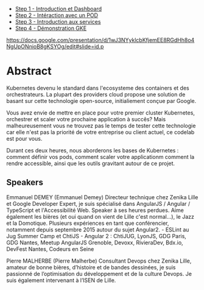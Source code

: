 - [Step 1 - Introduction et Dashboard](https://github.com/Zenika/nc-kubernetes/blob/master/steps/step1.md)
- [Step 2 - Intéraction avec un POD](https://github.com/Zenika/nc-kubernetes/blob/master/steps/step2.md)
- [Step 3 - Introduction aux services](https://github.com/Zenika/nc-kubernetes/blob/master/steps/step3.md)
- [Step 4 - Démonstration GKE](https://github.com/Zenika/nc-kubernetes/blob/master/steps/step4.md)


https://docs.google.com/presentation/d/1wJ3NYyklcbKfjemEE8RGdHh8o4NgUpONnioB8gKSYOg/edit#slide=id.p

# Abstract

Kubernetes devenu le standard dans l'ecosysteme des containers et des orchestrateurs. La plupart des providers cloud propose une solution de basant sur cette technologie open-source, initialiement conçue par Google. 

Vous avez envie de mettre en place pour votre premier cluster Kubernetes, orchestrer et scaler votre prochaine application à succês? Mais malheureusement vous ne trouvez pas le temps de tester cette technologie car elle n'est pas la priorité de votre entreprise ou client actuel, ce codelab est pour vous. 

Durant ces deux heures, nous aborderons les bases de Kubernetes : comment définir vos pods, comment scaler votre applicationm comment la rendre accessible, ainsi que les outils gravitant autour de ce projet. 


## Speakers

Emmanuel DEMEY (Emmanuel Demey)
Directeur technique chez Zenika Lille et Google Developer Expert, je suis spécialisé dans AngularJS / Angular / TypeScript et l'Accessibilité Web. Speaker à ses heures perdues. Aime également les bières (et oui quand on vient de Lille c'est normal...), le Jazz et la Domotique. Plusieurs expériences en tant que conférencier, notamment depuis septembre 2015 autour du sujet Angular2. - ESLint au Jug Summer Camp et ChtiJS - Angular 2 : ChtiJUG, LyonJS, GDG Paris, GDG Nantes, Meetup AngularJS Grenoble, Devoxx, RivieraDev, Bdx.io, DevFest Nantes, Codeurs en Seine

Pierre MALHERBE (Pierre Malherbe)
Consultant Devops chez Zenika Lille, amateur de bonne bières, d’histoire et de bandes dessinées, je suis passionné de l’optimisation du développement et de la culture Devops. Je suis également intervenant à l’ISEN de Lille.
